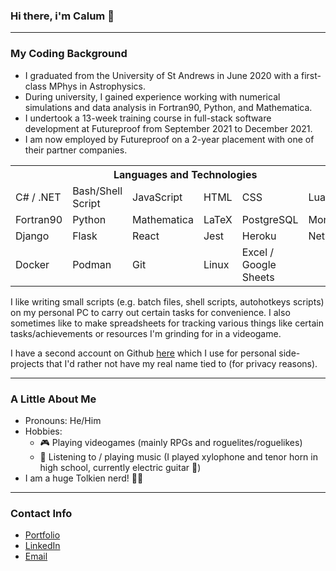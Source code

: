### Hi there, i'm Calum 👋

-------

### My Coding Background

- I graduated from the University of St Andrews in June 2020 with a first-class MPhys in Astrophysics.
- During university, I gained experience working with numerical simulations and data analysis in Fortran90, Python, and Mathematica.
- I undertook a 13-week training course in full-stack software development at Futureproof from September 2021 to December 2021.
- I am now employed by Futureproof on a 2-year placement with one of their partner companies.

<table>
    <tr><th colspan="6">Languages and Technologies</th></tr>
    <tr>
        <td>C# / .NET</td>
        <td>Bash/Shell Script</td>
        <td>JavaScript</td>
        <td>HTML</td>
        <td>CSS</td>
        <td>Lua</td>
    </tr>
    <tr>
        <td>Fortran90</td>
        <td>Python</td>
        <td>Mathematica</td>
        <td>LaTeX</td>
        <td>PostgreSQL</td>
        <td>MongoDB</td>
    </tr>
    <tr>
        <td>Django</td>
        <td>Flask</td>
        <td>React</td>
        <td>Jest</td>
        <td>Heroku</td>
        <td>Netlify</td>
    </tr>
    <tr>
        <td>Docker</td>
        <td>Podman</td>
        <td>Git</td>
        <td>Linux</td>
        <td>Excel / Google Sheets</td>
        <td></td>
    </tr>
</table>

I like writing small scripts (e.g. batch files, shell scripts, autohotkeys scripts) on my personal PC to carry out certain tasks for convenience.
I also sometimes like to make spreadsheets for tracking various things like certain tasks/achievements or resources I'm grinding for in a videogame.

I have a second account on Github [here](https://github.com/Fellshadow) which I use for personal side-projects that I'd rather not have my real name tied to (for privacy reasons).

-------

### A Little About Me

- Pronouns: He/Him
- Hobbies: 
  - 🎮 Playing videogames (mainly RPGs and roguelites/roguelikes)
  - 🎼 Listening to / playing music (I played xylophone and tenor horn in high school, currently electric guitar 🎸)
- I am a huge Tolkien nerd! 🧙‍♂️

------

### Contact Info

- [Portfolio](https://calum-mcdougall.netlify.app/)
- [LinkedIn](https://www.linkedin.com/in/calum-mcdougall-07539b227/)
- [Email](mailto:c_mcdougall97@yahoo.co.uk)
